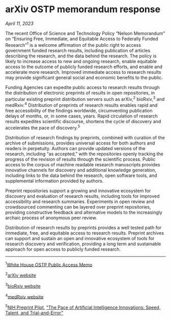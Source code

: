 # arXiv OSTP memorandum response

*April 11, 2023*

The recent Office of Science and Technology Policy “Nelson Memorandum” on “Ensuring Free, Immediate, and Equitable Access to Federally Funded Research”<sup>1</sup> is a welcome affirmation of the public right to access government funded research results, including publication of articles describing the research, and the data behind the research.  The policy is likely to increase access to new and ongoing research, enable equitable access to the outcome of publicly funded research efforts, and enable and accelerate more research. Improved immediate access to research results may provide significant general social and economic benefits to the public.

Funding Agencies can expedite public access to research results through the distribution of electronic preprints of results in open repositories, in particular existing preprint distribution servers such as arXiv,<sup>2</sup> bioRxiv,<sup>3</sup> and medRxiv.<sup>4</sup> Distribution of preprints of research results enables rapid and free accessibility of the findings worldwide, circumventing publication delays of months, or, in some cases, years. Rapid circulation of research results expedites scientific discourse, shortens the cycle of discovery and accelerates the pace of discovery.<sup>5</sup>

Distribution of research findings by preprints, combined with curation of the archive of submissions, provides universal access for both authors and readers in perpetuity. Authors can provide updated versions of the research, including “as accepted,” with the repositories openly tracking the progress of the revision of results through the scientific process. Public access to the corpus of machine readable research manuscripts provides innovative channels for discovery and additional knowledge generation, including links to the data behind the research, open software tools, and supplemental information provided by authors.

Preprint repositories support a growing and innovative ecosystem for discovery and evaluation of research results, including tools for improved accessibility and research summaries. Experiments in open review and crowdsourced commenting can be layered over preprint repositories, providing constructive feedback and alternative models to the increasingly archaic process of anonymous peer review.

Distribution of research results by preprints provides a well tested path for immediate, free, and equitable access to research results. Preprint archives can support and sustain an open and innovative ecosystem of tools for research discovery and verification, providing a long term and sustainable approach for open access to publicly funded research.

---
<sup>1</sup>[White House OSTP Public Access Memo](https://www.whitehouse.gov/wp-content/uploads/2022/08/08-2022-OSTP-Public-Access-Memo.pdf)

<sup>2</sup>[arXiv website](https://arxiv.org/)

<sup>3</sup>[bioRxiv website](https://www.biorxiv.org/)

<sup>4</sup>[medRxiv website](https://www.medrxiv.org/)

<sup>5</sup>[NIH Preprint Pilot](https://www.nlm.nih.gov/news/NIH_Preprint_Pilot_Accelerates_Expands_Discovery_Research_Results.html), ["The Pace of Artificial Intelligence Innovations: Speed, Talent, and Trial-and-Error"](https://arxiv.org/pdf/2009.01812.pdf)

